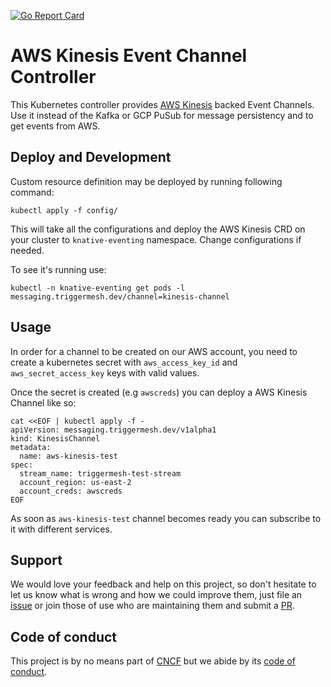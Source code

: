 [![Go Report Card](https://goreportcard.com/badge/github.com/triggermesh/aws-kinesis-channel)](https://goreportcard.com/report/github.com/triggermesh/aws-kinesis-channel)

# AWS Kinesis Event Channel Controller

This Kubernetes controller provides [AWS Kinesis](https://aws.amazon.com/kinesis/) backed Event Channels. Use it instead of the Kafka or GCP PuSub for message persistency and to get events from AWS.

## Deploy and Development

Custom resource definition may be deployed by running following command:

```
kubectl apply -f config/
```

This will take all the configurations and deploy the AWS Kinesis CRD on your cluster to `knative-eventing` namespace. Change configurations if needed.

To see it's running use:

```
kubectl -n knative-eventing get pods -l messaging.triggermesh.dev/channel=kinesis-channel
```

## Usage

In order for a channel to be created on our AWS account, you need to create a kubernetes secret with `aws_access_key_id` and `aws_secret_access_key` keys with valid values. 

Once the secret is created (e.g `awscreds`) you can deploy a AWS Kinesis Channel like so:

```
cat <<EOF | kubectl apply -f -
apiVersion: messaging.triggermesh.dev/v1alpha1
kind: KinesisChannel
metadata:
  name: aws-kinesis-test
spec:
  stream_name: triggermesh-test-stream
  account_region: us-east-2
  account_creds: awscreds
EOF
```

As soon as `aws-kinesis-test` channel becomes ready you can subscribe to it with different services.

## Support

We would love your feedback and help on this project, so don't hesitate to let us know what is wrong and how we could improve them, just file an [issue](https://github.com/triggermesh/aws-kinesis-channel/issues/new) or join those of use who are maintaining them and submit a [PR](https://github.com/triggermesh/aws-kinesis-channel/compare).

## Code of conduct

This project is by no means part of [CNCF](https://www.cncf.io/) but we abide by its [code of conduct](https://github.com/cncf/foundation/blob/master/code-of-conduct.md).



